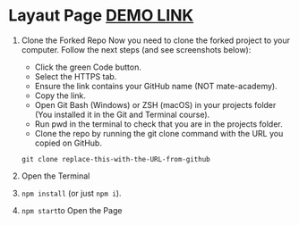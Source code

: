 # Layaut Page [DEMO LINK](https://hy-tapa-kot.github.io/Progect-Layaut/)
1. Clone the Forked Repo
Now you need to clone the forked project to your computer. Follow the next steps (and see screenshots below):
    - Click the green Code button.
    - Select the HTTPS tab.
    - Ensure the link contains your GitHub name (NOT mate-academy).
    - Copy the link.
    - Open Git Bash (Windows) or ZSH (macOS) in your projects folder (You installed it in the Git and Terminal course).
    - Run pwd in the terminal to check that you are in the projects folder.
    - Clone the repo by running the git clone command with the URL you copied on GitHub.
    
    ` git clone replace-this-with-the-URL-from-github `

2. Open the Terminal
3. `npm install` (or just `npm i`).
4. `npm start`to Open the Page

